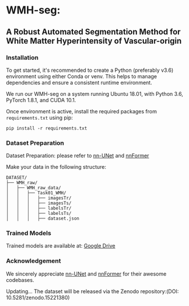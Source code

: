 # WMH-seg: 

## A Robust Automated Segmentation Method for White Matter Hyperintensity of Vascular-origin

### Installation
To get started, it's recommended to create a Python (preferably v3.6) environment using either Conda or venv. This helps to manage dependencies and ensure a consistent runtime environment.

We run our WMH-seg on a system running Ubuntu 18.01, with Python 3.6, PyTorch 1.8.1, and CUDA 10.1. 

Once environment is active, install the required packages from `requirements.txt` using pip:
```
pip install -r requirements.txt
```
### Dataset Preparation

Dataset Preparation: please refer to [nn-UNet](https://github.com/MIC-DKFZ/nnUNet/blob/master/documentation/dataset_format.md) and [nnFormer](https://github.com/282857341/nnFormer)

Make your data in the following structure:

    DATASET/
    ├── WMH_raw/
    │   ├── WMH_raw_data/
    │   │   ├── Task01_WMH/
    │   │   │   ├── imagesTr/
    │   │   │   ├── imagesTs/
    │   │   │   ├── labelsTr/
    │   │   │   ├── labelsTs/
    │   │   │   ├── dataset.json

### Trained Models
Trained models are available at: [Google Drive](https://drive.google.com/file/d/1OjS4nYBSqPFRSmn8MCzCh6gUaa77EvmK/view?usp=sharing)

### Acknowledgement
We sincerely appreciate [nn-UNet](https://github.com/MIC-DKFZ/nnUNet/blob/master/documentation/dataset_format.md) and [nnFormer](https://github.com/282857341/nnFormer) for their awesome codebases.

Updating... 
The dataset will be released via the Zenodo repository:(DOI: 10.5281/zenodo.15221380)
